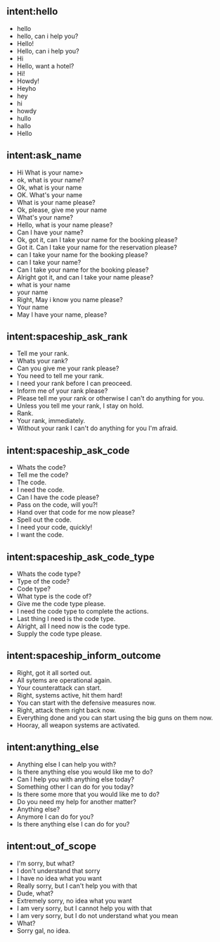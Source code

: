 ## intent:hello
- hello
- hello, can i help you?
- Hello!
- Hello, can i help you?
- Hi
- Hello, want a hotel?
- Hi!
- Howdy!
- Heyho
- hey
- hi
- howdy
- hullo
- hallo
- Hello

## intent:ask_name
- Hi What is your name>
- ok, what is your name?
- Ok, what is your name
- OK. What's your name 
- What is your name please?
- Ok, please, give me your name
- What's your name?
- Hello, what is your name please?
- Can I have your name?
- Ok, got it, can I take your name for the booking please?
- Got it. Can I take your name for the reservation please?
- can I take your name for the booking please?
- can I take your name?
- Can I take your name for the booking please?
- Alright got it, and can I take your name please?
- what is your name
- your name
- Right, May i know you name please?
- Your name
- May I have your name, please?

## intent:spaceship_ask_rank
- Tell me your rank.
- Whats your rank?
- Can you give me your rank please?
- You need to tell me your rank.
- I need your rank before I can preoceed.
- Inform me of your rank please?
- Please tell me your rank or otherwise I can't do anything for you.
- Unless you tell me your rank, I stay on hold.
- Rank.
- Your rank, immediately.
- Without your rank I can't do anything for you I'm afraid.

## intent:spaceship_ask_code
- Whats the code?
- Tell me the code?
- The code.
- I need the code.
- Can I have the code please?
- Pass on the code, will you?!
- Hand over that code for me now please?
- Spell out the code.
- I need your code, quickly!
- I want the code.

## intent:spaceship_ask_code_type
- Whats the code type?
- Type of the code?
- Code type?
- What type is the code of?
- Give me the code type please.
- I need the code type to complete the actions.
- Last thing I need is the code type.
- Alright, all I need now is the code type.
- Supply the code type please.

## intent:spaceship_inform_outcome
- Right, got it all sorted out.
- All sytems are operational again.
- Your counterattack can start.
- Right, systems active, hit them hard!
- You can start with the defensive measures now.
- Right, attack them right back now.
- Everything done and you can start using the big guns on them now.
- Hooray, all weapon systems are activated.

## intent:anything_else
- Anything else I can help you with?
- Is there anything else you would like me to do?
- Can I help you with anything else today?
- Something other I can do for you today?
- Is there some more that you would like me to do?
- Do you need my help for another matter?
- Anything else?
- Anymore I can do for you?
- Is there anything else I can do for you?

## intent:out_of_scope
- I'm sorry, but what?
- I don't understand that sorry
- I have no idea what you want
- Really sorry, but I can't help you with that
- Dude, what?
- Extremely sorry, no idea what you want
- I am very sorry, but I cannot help you with that
- I am very sorry, but I do not understand what you mean
- What?
- Sorry gal, no idea.